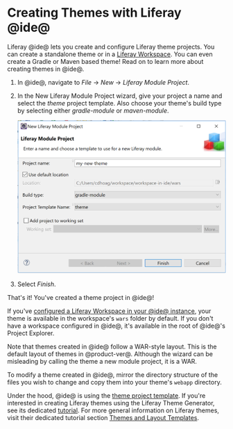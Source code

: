 # Creating Themes with Liferay @ide@ [](id=creating-themes-with-liferay-ide)

Liferay @ide@ lets you create and configure Liferay theme projects. You can
create a standalone theme or in a
[Liferay Workspace](/develop/tutorials/-/knowledge_base/7-0/liferay-workspace).
You can even create a Gradle or Maven based theme! Read on to learn more about
creating themes in @ide@.

1.  In @ide@, navigate to *File* &rarr; *New* &rarr; *Liferay Module Project*.

2.  In the New Liferay Module Project wizard, give your project a name and
    select the *theme* project template. Also choose your theme's build type by
    selecting either *gradle-module* or *maven-module*.

    ![Figure 1: Use the theme project template to create a Liferay theme in @ide@.](../../../images/theme-in-ide.png)

3.  Select *Finish*.

That's it! You've created a theme project in @ide@!

If you've
[configured a Liferay Workspace in your @ide@ instance](/develop/tutorials/-/knowledge_base/7-0/creating-a-liferay-workspace-with-liferay-ide),
your theme is available in the workspace's `wars` folder by default. If you
don't have a workspace configured in @ide@, it's available in the root of
@ide@'s Project Explorer.

Note that themes created in @ide@ follow a WAR-style layout. This is the default
layout of themes in @product-ver@. Although the wizard can be misleading by
calling the theme a new module project, it is a WAR.

To modify a theme created in @ide@, mirror the directory structure of the files 
you wish to change and copy them into your theme's `webapp` directory.

Under the hood, @ide@ is using the
[theme project template](/develop/reference/-/knowledge_base/7-0/theme-template).
If you're interested in creating Liferay themes using the
Liferay Theme Generator, see its dedicated
[tutorial](/develop/tutorials/-/knowledge_base/7-0/themes-generator). For more
general information on Liferay themes, visit their dedicated tutorial section
[Themes and Layout Templates](/develop/tutorials/-/knowledge_base/7-0/themes-and-layout-templates).
